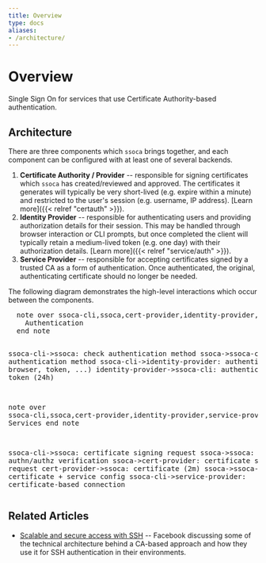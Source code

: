 ```yaml
---
title: Overview
type: docs
aliases:
- /architecture/
---
```


# Overview

Single Sign On for services that use Certificate Authority-based authentication.


## Architecture

There are three components which `ssoca` brings together, and each component can be configured with at least one of several backends.

1. **Certificate Authority / Provider** -- responsible for signing certificates which `ssoca` has created/reviewed and approved. The certificates it generates will typically be very short-lived (e.g. expire within a minute) and restricted to the user's session (e.g. username, IP address). [Learn more]({{< relref "certauth" >}}).
1. **Identity Provider** -- responsible for authenticating users and providing authorization details for their session. This may be handled through browser interaction or CLI prompts, but once completed the client will typically retain a medium-lived token (e.g. one day) with their authorization details. [Learn more]({{< relref "service/auth" >}}).
1. **Service Provider** -- responsible for accepting certificates signed by a trusted CA as a form of authentication. Once authenticated, the original, authenticating certificate should no longer be needed.

The following diagram demonstrates the high-level interactions which occur between the components.

<div class="wsd" wsd_style="roundgreen"><pre>
  note over ssoca-cli,ssoca,cert-provider,identity-provider,service-provider
    Authentication
  end note

  ssoca-cli->ssoca: check authentication method
  ssoca->ssoca-cli: authentication method
  ssoca-cli->identity-provider: authenticate (via browser, token, ...)
  identity-provider->ssoca-cli: authentication token (24h)

  note over ssoca-cli,ssoca,cert-provider,identity-provider,service-provider
    Services
  end note

  ssoca-cli->ssoca: certificate signing request
  ssoca->ssoca: authn/authz verification
  ssoca->cert-provider: certificate signing request
  cert-provider->ssoca: certificate (2m)
  ssoca->ssoca-cli: certificate + service config
  ssoca-cli->service-provider: certificate-based connection
</pre></div>

<script type="text/javascript" src="https://www.websequencediagrams.com/service.js"></script>


## Related Articles

 * [Scalable and secure access with SSH](https://code.fb.com/security/scalable-and-secure-access-with-ssh/) -- Facebook discussing some of the technical architecture behind a CA-based approach and how they use it for SSH authentication in their environments.
